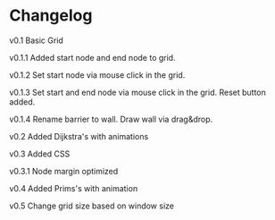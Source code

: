 # Changelog

v0.1    Basic Grid

v0.1.1  Added start node and end node to grid. 

v0.1.2  Set start node via mouse click in the grid.

v0.1.3  Set start and end node via mouse click in the grid. Reset button added.

v0.1.4  Rename barrier to wall. Draw wall via drag&drop.

v0.2    Added Dijkstra's with animations

v0.3    Added CSS

v0.3.1  Node margin optimized

v0.4    Added Prims's with animation

v0.5    Change grid size based on window size
